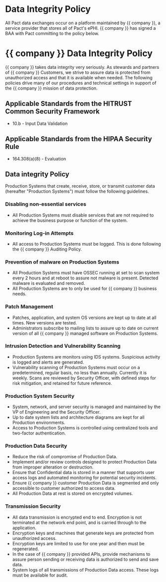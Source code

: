 # Data Integrity Policy

All Pact data exchanges occur on a platform maintained by {{ company }}, a service provider that stores all of Pact's ePHI.  {{ company }} has signed a BAA with Pact committing to the policy below.

# {{ company }} Data Integrity Policy

{{ company }} takes data integrity very seriously. As stewards and partners of {{ company }} Customers, we strive to assure data is protected from unauthorized access and that it is available when needed. The following policies drive many of our procedures and technical settings in support of the {{ company }} mission of data protection.

## Applicable Standards from the HITRUST Common Security Framework

* 10.b - Input Data Validation

## Applicable Standards from the HIPAA Security Rule

* 164.308(a)(8) - Evaluation

## Data integrity Policy

Production Systems that create, receive, store, or transmit customer data (hereafter "Production Systems") must follow the following guidelines.

### Disabling non-essential services

* All Production Systems must disable services that are not required to achieve the business purpose or function of the system. 

### Monitoring Log-in Attempts

* All access to Production Systems must be logged. This is done following the {{ company }} Auditing Policy.

### Prevention of malware on Production Systems

* All Production Systems must have OSSEC running at set to scan system every 2 hours and at reboot to assure not malware is present. Detected malware is evaluated and removed.
* All Production Systems are to only be used for {{ company }} business needs.

### Patch Management

* Patches, application, and system OS versions are kept up to date at all times. New versions are tested.
* Administrators subscribe to mailing lists to assure up to date on current version of all {{ company }} managed software on Production Systems.

### Intrusion Detection and Vulnerability Scanning

* Production Systems are monitors using IDS systems. Suspicious activity is logged and alerts are generated.
* Vulnerability scanning of Production Systems must occur on a predetermined, regular basis, no less than annually. Currently it is weekly. Scans are reviewed by Security Officer, with defined steps for risk mitigation, and retained for future reference.

### Production System Security

* System, network, and server security is managed and maintained by the VP of Engineering and the Security Officer.
* Up to date system lists and architecture diagrams are kept for all Production environments.
* Access to Production Systems is controlled using centralized tools and two-factor authentication.

### Production Data Security

* Reduce the risk of compromise of Production Data.
* Implement and/or review controls designed to protect Production Data from improper alteration or destruction.
* Ensure that Confidential data is stored in a manner that supports user access logs and automated monitoring for potential security incidents.
* Ensure {{ company }} customer Production Data is segmented and only accessible to customer authorized to access data.
* All Production Data at rest is stored on encrypted volumes.

### Transmission Security

* All data transmission is encrypted end to end. Encryption is not terminated at the network end point, and is carried through to the application.
* Encryption keys and machines that generate keys are protected from unauthorized access.
* Encryption keys are limited to use for one year and then must be regenerated.
* In the case of {{ company }} provided APIs, provide mechanisms to assure person sending or receiving data is authorized to send and save data.
* System logs of all transmissions of Production Data access. These logs must be available for audit.
